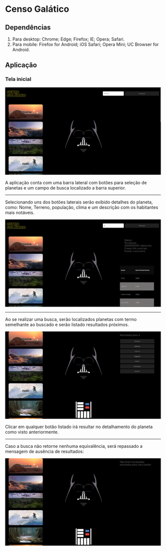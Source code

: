 <h1>Censo Galático</h1>

<h2>Dependências</h2>
  <ol>
    <li> Para desktop:    
    Chrome;
    Edge;
    Firefox;
    IE;
    Opera;
    Safari.
    </li>
    <li>Para mobile: Firefox for Android;
    iOS Safari; Opera Mini; UC Browser for Android.</li>
  </ol>

<h2>Aplicação</h2>
<h3>Tela inicial</h3>
<img src="./assets/prints/tela-inicial.png">
  <p>A aplicação conta com uma barra lateral com botões para seleção de planetas e um campo de busca localizado a barra superior.</p>

<hr>

<p>Selecionando uns dos botões laterais serão exibido detalhes do planeta, como: Nome, Terreno, população, clima e um descrição com os habitantes mais notáveis.</p>
<img src="./assets/prints/tela-de-detalhes.png">

<hr>

<p>Ao se realizar uma busca, serão localizados planetas com termo semelhante ao buscado e serão listado resultados próximos.</p>
<img src="./assets/prints/tela-de-pesquisa.png">

<p>Clicar em qualquer botão listado irá resultar no detalhamento do planeta como visto anteriormente.</p>

<hr>
<p>Caso a busca não retorne nenhuma equivalência, será repassado a mensagem de ausência de resultados:</p>
<img src="./assets/prints/sem-resultados.png">